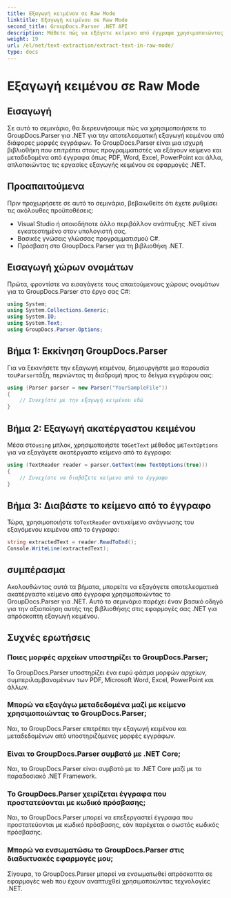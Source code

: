 ```yaml
---
title: Εξαγωγή κειμένου σε Raw Mode
linktitle: Εξαγωγή κειμένου σε Raw Mode
second_title: GroupDocs.Parser .NET API
description: Μάθετε πώς να εξάγετε κείμενο από έγγραφα χρησιμοποιώντας το GroupDocs.Parser για .NET. Εύκολη, αποτελεσματική και απρόσκοπτη εξαγωγή κειμένου στις εφαρμογές σας .NET.
weight: 19
url: /el/net/text-extraction/extract-text-in-raw-mode/
type: docs
---
```

# Εξαγωγή κειμένου σε Raw Mode

## Εισαγωγή
Σε αυτό το σεμινάριο, θα διερευνήσουμε πώς να χρησιμοποιήσετε το GroupDocs.Parser για .NET για την αποτελεσματική εξαγωγή κειμένου από διάφορες μορφές εγγράφων. Το GroupDocs.Parser είναι μια ισχυρή βιβλιοθήκη που επιτρέπει στους προγραμματιστές να εξάγουν κείμενο και μεταδεδομένα από έγγραφα όπως PDF, Word, Excel, PowerPoint και άλλα, απλοποιώντας τις εργασίες εξαγωγής κειμένου σε εφαρμογές .NET.
## Προαπαιτούμενα
Πριν προχωρήσετε σε αυτό το σεμινάριο, βεβαιωθείτε ότι έχετε ρυθμίσει τις ακόλουθες προϋποθέσεις:
- Visual Studio ή οποιοδήποτε άλλο περιβάλλον ανάπτυξης .NET είναι εγκατεστημένο στον υπολογιστή σας.
- Βασικές γνώσεις γλώσσας προγραμματισμού C#.
- Πρόσβαση στο GroupDocs.Parser για τη βιβλιοθήκη .NET.

## Εισαγωγή χώρων ονομάτων
Πρώτα, φροντίστε να εισαγάγετε τους απαιτούμενους χώρους ονομάτων για το GroupDocs.Parser στο έργο σας C#:
```csharp
using System;
using System.Collections.Generic;
using System.IO;
using System.Text;
using GroupDocs.Parser.Options;
```
## Βήμα 1: Εκκίνηση GroupDocs.Parser
 Για να ξεκινήσετε την εξαγωγή κειμένου, δημιουργήστε μια παρουσία του`Parser`τάξη, περνώντας τη διαδρομή προς το δείγμα εγγράφου σας:
```csharp
using (Parser parser = new Parser("YourSampleFile"))
{
    // Συνεχίστε με την εξαγωγή κειμένου εδώ
}
```
## Βήμα 2: Εξαγωγή ακατέργαστου κειμένου
 Μέσα στο`using` μπλοκ, χρησιμοποιήστε το`GetText` μέθοδος με`TextOptions` για να εξαγάγετε ακατέργαστο κείμενο από το έγγραφο:
```csharp
using (TextReader reader = parser.GetText(new TextOptions(true)))
{
    // Συνεχίστε να διαβάζετε κείμενο από το έγγραφο
}
```
## Βήμα 3: Διαβάστε το κείμενο από το έγγραφο
 Τώρα, χρησιμοποιήστε το`TextReader` αντικείμενο ανάγνωσης του εξαγόμενου κειμένου από το έγγραφο:
```csharp
string extractedText = reader.ReadToEnd();
Console.WriteLine(extractedText);
```

## συμπέρασμα
Ακολουθώντας αυτά τα βήματα, μπορείτε να εξαγάγετε αποτελεσματικά ακατέργαστο κείμενο από έγγραφα χρησιμοποιώντας το GroupDocs.Parser για .NET. Αυτό το σεμινάριο παρέχει έναν βασικό οδηγό για την αξιοποίηση αυτής της βιβλιοθήκης στις εφαρμογές σας .NET για απρόσκοπτη εξαγωγή κειμένου.

## Συχνές ερωτήσεις
### Ποιες μορφές αρχείων υποστηρίζει το GroupDocs.Parser;
Το GroupDocs.Parser υποστηρίζει ένα ευρύ φάσμα μορφών αρχείων, συμπεριλαμβανομένων των PDF, Microsoft Word, Excel, PowerPoint και άλλων.
### Μπορώ να εξαγάγω μεταδεδομένα μαζί με κείμενο χρησιμοποιώντας το GroupDocs.Parser;
Ναι, το GroupDocs.Parser επιτρέπει την εξαγωγή κειμένου και μεταδεδομένων από υποστηριζόμενες μορφές εγγράφων.
### Είναι το GroupDocs.Parser συμβατό με .NET Core;
Ναι, το GroupDocs.Parser είναι συμβατό με το .NET Core μαζί με το παραδοσιακό .NET Framework.
### Το GroupDocs.Parser χειρίζεται έγγραφα που προστατεύονται με κωδικό πρόσβασης;
Ναι, το GroupDocs.Parser μπορεί να επεξεργαστεί έγγραφα που προστατεύονται με κωδικό πρόσβασης, εάν παρέχεται ο σωστός κωδικός πρόσβασης.
### Μπορώ να ενσωματώσω το GroupDocs.Parser στις διαδικτυακές εφαρμογές μου;
Σίγουρα, το GroupDocs.Parser μπορεί να ενσωματωθεί απρόσκοπτα σε εφαρμογές web που έχουν αναπτυχθεί χρησιμοποιώντας τεχνολογίες .NET.